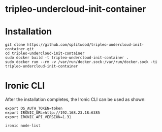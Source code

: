 # tripleo-undercloud-init-container

Installation
============

    git clone https://github.com/splitwood/tripleo-undercloud-init-container.git
    cd tripleo-undercloud-init-container
    sudo docker build -t tripleo-undercloud-init-container .
    sudo docker run --rm -v /var/run/docker.sock:/var/run/docker.sock -ti tripleo-undercloud-init-container

Ironic CLI
==========

After the installation completes, the Ironic CLI can be used as shown:

    export OS_AUTH_TOKEN=token
    export IRONIC_URL=http://192.168.23.18:6385
    export IRONIC_API_VERSION=1.31

    ironic node-list
